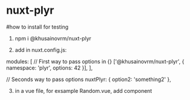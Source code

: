 # nuxt-plyr

#how to install for testing
1) npm i @khusainovrm/nuxt-plyr

2) add in nuxt.config.js:

  modules: [
  // First way to pass options in {}
    ['@khusainovrm/nuxt-plyr', { namespace: 'plyr', options: 42 }],
  ],

  // Seconds way to pass options
  nuxtPlyr: { option2: 'something2' },

3) in a vue file, for exsample Random.vue, add component <UcasePlayer />


